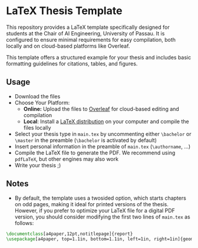 # LaTeX Thesis Template

This repository provides a LaTeX template specifically designed for students at the Chair of AI Engineering, University of Passau. It is configured to ensure minimal requirements for easy compilation, both locally and on cloud-based platforms like Overleaf. 

This template offers a structured example for your thesis and includes basic formatting guidelines for citations, tables, and figures.

## Usage
- Download the files
- Choose Your Platform:
  - **Online:** Upload the files to [Overleaf](https://www.overleaf.com) for cloud-based editing and compilation
  - **Local**: Install a [LaTeX distribution](https://www.latex-project.org/get) on your computer and compile the files locally
- Select your thesis type in `main.tex` by uncommenting either `\bachelor` or `\master` in the preamble (`\bachelor` is activated by default)
- Insert personal information in the preamble of `main.tex` (`\authorname`, ...)
- Compile the LaTeX file to generate the PDF. We recommend using `pdfLaTeX`, but other engines may also work
- Write your thesis ;)

## Notes
- By default, the template uses a twosided option, which starts chapters on odd pages, making it ideal for printed versions of the thesis. However, if you prefer to optimize your LaTeX file for a digital PDF version, you should consider modifying the first two lines of `main.tex` as follows:
```tex
\documentclass[a4paper,12pt,notitlepage]{report}
\usepackage[a4paper, top=1.1in, bottom=1.1in, left=1in, right=1in]{geometry}
  ```
